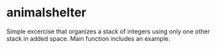 # animalshelter

Simple excercise that organizes a stack of integers using only one other stack in added space. Main function includes an example.
